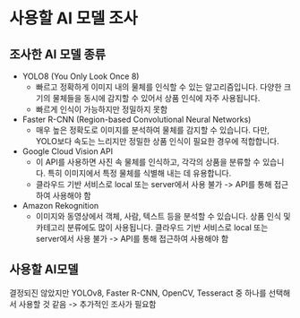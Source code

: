 # 사용할 AI 모델 조사
## 조사한 AI 모델 종류
* YOLO8 (You Only Look Once 8)
    * 빠르고 정확하게 이미지 내의 물체를 인식할 수 있는 알고리즘입니다. 다양한 크기의 물체들을 동시에 감지할 수 있어서 상품 인식에 자주 사용됩니다.
    * 빠르게 인식이 가능하지만 정밀하지 못함
* Faster R-CNN (Region-based Convolutional Neural Networks)
    * 매우 높은 정확도로 이미지를 분석하여 물체를 감지할 수 있습니다. 다만, YOLO보다 속도는 느리지만 정밀한 상품 인식이 필요한 경우에 적합합니다.
* Google Cloud Vision API
    * 이 API를 사용하면 사진 속 물체를 인식하고, 각각의 상품을 분류할 수 있습니다. 특히 이미지에서 특정 물체를 식별해 내는 데 유용합니다.
    * 클라우드 기반 서비스로 local 또는 server에서 사용 불가 -> API를 통해 접근하여 사용해야 함
* Amazon Rekognition
    * 이미지와 동영상에서 객체, 사람, 텍스트 등을 분석할 수 있습니다. 상품 인식 및 카테고리 분류에도 많이 사용됩니다.
    클라우드 기반 서비스로 local 또는 server에서 사용 불가 -> API를 통해 접근하여 사용해야 함

## 사용할 AI모델
결정되진 않았지만 YOLOv8, Faster R-CNN, OpenCV, Tesseract 중 하나를 선택해서 사용할 것 같음 -> 추가적인 조사가 필요함
